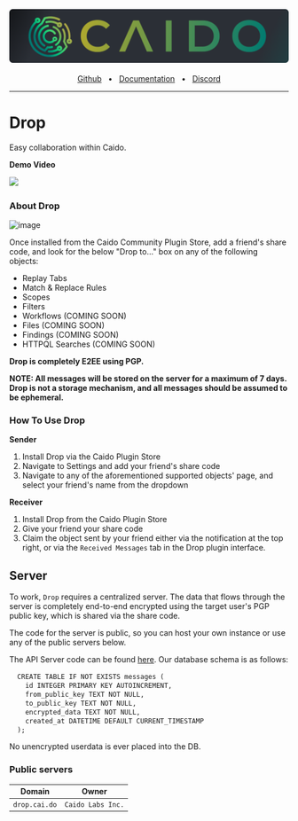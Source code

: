 <div align="center">
  <img width="1000" alt="image" src="https://github.com/caido-community/.github/blob/main/content/banner.png?raw=true">

  <br />
  <br />
  <a href="https://github.com/caido-community" target="_blank">Github</a>
  <span>&nbsp;&nbsp;•&nbsp;&nbsp;</span>
  <a href="https://developer.caido.io/" target="_blank">Documentation</a>
  <span>&nbsp;&nbsp;•&nbsp;&nbsp;</span>
  <a href="https://links.caido.io/www-discord" target="_blank">Discord</a>
  <br />
  <hr />
</div>

# Drop

Easy collaboration within Caido.

**Demo Video**

<a target=_blank href="https://www.loom.com/share/439e735dc8aa40ffa6e38474931714fe">
<img style="max-width:300px;" src="https://cdn.loom.com/sessions/thumbnails/439e735dc8aa40ffa6e38474931714fe-2f81f3f7ecd2470a-full-play.gif">
</a>

### About Drop

![image](https://github.com/user-attachments/assets/e3eaa8a7-792d-4a27-8c21-f8b4666c5aba)

Once installed from the Caido Community Plugin Store, add a friend's share code, and look for the below "Drop to..." box on any of the following objects:
* Replay Tabs
* Match & Replace Rules
* Scopes
* Filters
* Workflows (COMING SOON)
* Files (COMING SOON)
* Findings (COMING SOON)
* HTTPQL Searches (COMING SOON)

**Drop is completely E2EE using PGP.**

**NOTE: All messages will be stored on the server for a maximum of 7 days. Drop is not a storage mechanism, and all messages should be assumed to be ephemeral.**

### How To Use Drop

**Sender**
1. Install Drop via the Caido Plugin Store
2. Navigate to Settings and add your friend's share code
3. Navigate to any of the aforementioned supported objects' page, and select your friend's name from the dropdown

**Receiver** 
1. Install Drop from the Caido Plugin Store
2. Give your friend your share code
3. Claim the object sent by your friend either via the notification at the top right, or via the `Received Messages` tab in the Drop plugin interface.



## Server

To work, `Drop` requires a centralized server. The data that flows through the server is completely end-to-end encrypted using the target user's PGP public key, which is shared via the share code. 

The code for the server is public, so you can host your own instance or use any of the public servers below.

The API Server code can be found [here](packages/server). Our database schema is as follows:
```
  CREATE TABLE IF NOT EXISTS messages (
    id INTEGER PRIMARY KEY AUTOINCREMENT,
    from_public_key TEXT NOT NULL,
    to_public_key TEXT NOT NULL,
    encrypted_data TEXT NOT NULL,
    created_at DATETIME DEFAULT CURRENT_TIMESTAMP
  );
```
No unencrypted userdata is ever placed into the DB.

### Public servers

| Domain        | Owner             |
| ------------- | ----------------- |
| `drop.cai.do` | `Caido Labs Inc.` |

